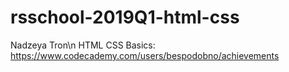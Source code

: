 # rsschool-2019Q1-html-css
Nadzeya Tron\n
HTML CSS Basics: https://www.codecademy.com/users/bespodobno/achievements
